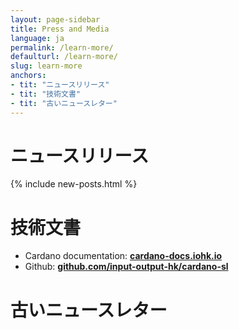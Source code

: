 ```yaml
---
layout: page-sidebar
title: Press and Media
language: ja
permalink: /learn-more/
defaulturl: /learn-more/
slug: learn-more
anchors:
- tit: "ニュースリリース"
- tit: "技術文書"
- tit: "古いニュースレター"
---
```

<h1 id="news-releases">ニュースリリース</h1>

{% include new-posts.html %}

<h1 id="technical-documentation">技術文書</h1>

- Cardano documentation: **[cardano-docs.iohk.io](https://cardano-docs.iohk.io)**
- Github: **[github.com/input-output-hk/cardano-sl](https://github.com/input-output-hk/cardano-sl)**


<h1 id="old-newsletters">古いニュースレター</h1>

<script language="javascript" src="//cardanofoundation.us12.list-manage.com/generate-js/?u=b5863ecf4cd79d93ef3aed2cf&fid=13013&show=10" type="text/javascript"></script>

<script type="text/javascript" src="{{ '/js/old-newletters.js' | prepend: site.baseurl }}"></script>

